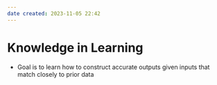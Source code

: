 ```yaml
---
date created: 2023-11-05 22:42
---
```


# Knowledge in Learning

- Goal is to learn how to construct accurate outputs given inputs that match closely to prior data
